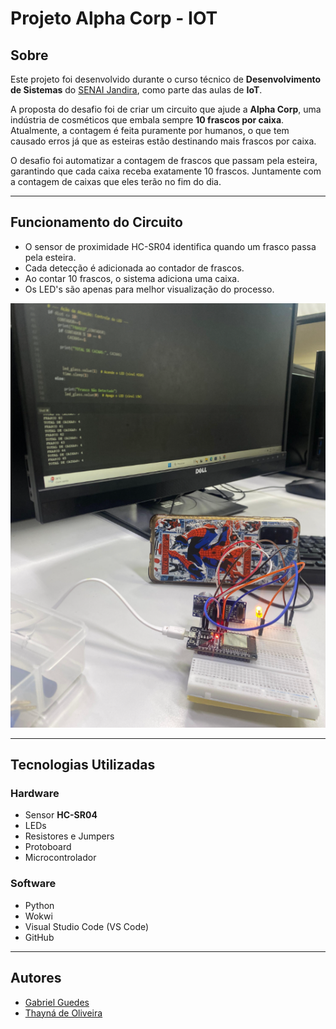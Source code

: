 # Projeto Alpha Corp - IOT

## Sobre

Este projeto foi desenvolvido durante o curso técnico de **Desenvolvimento de Sistemas** do [SENAI Jandira](https://sp.senai.br/unidade/jandira/), como parte das aulas de **IoT**.

A proposta do desafio foi de criar um circuito que ajude a **Alpha Corp**, uma indústria de cosméticos que embala sempre **10 frascos por caixa**. Atualmente, a contagem é feita puramente por humanos, o que tem causado erros já que as esteiras estão destinando mais frascos por caixa.

O desafio foi automatizar a contagem de frascos que passam pela esteira, garantindo que cada caixa receba exatamente 10 frascos. Juntamente com a contagem de caixas que eles terão no fim do dia.

---

## Funcionamento do Circuito

* O sensor de proximidade HC-SR04 identifica quando um frasco passa pela esteira.
* Cada detecção é adicionada ao contador de frascos.
* Ao contar 10 frascos, o sistema adiciona uma caixa.
* Os LED's são apenas para melhor visualização do processo.

![](./alphacorpcircuito.png)

---

## Tecnologias Utilizadas

### **Hardware**

- Sensor **HC-SR04**
- LEDs
- Resistores e Jumpers
- Protoboard
- Microcontrolador

### **Software**

- Python
- Wokwi
- Visual Studio Code (VS Code)
- GitHub

---

## Autores

* [Gabriel Guedes](https://www.linkedin.com/in/gabriel-silva-guedes-84b507327/)
* [Thayná de Oliveira](https://www.linkedin.com/in/thayná-freire-863696297)


